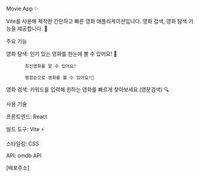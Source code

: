 Movie App ✨

Vite를 사용해 제작한 간단하고 빠른 영화 애플리케이션입니다. 영화 검색, 영화 탐색 기능을 제공합니다. 🎥

주요 기능

영화 탐색: 인기 있는 영화를 한눈에 볼 수 있어요! 👀

           최신영화를 알 수 있어요!

           평점순으로 영화를 볼 수 있어요!🎀

영화 검색: 키워드를 입력해 원하는 영화를 빠르게 찾아보세요.(영문검색) 🔍

사용 기술

프론트엔드: React

빌드 도구: Vite ⚡

스타일링: CSS

API: omdb API

[배포주소]
